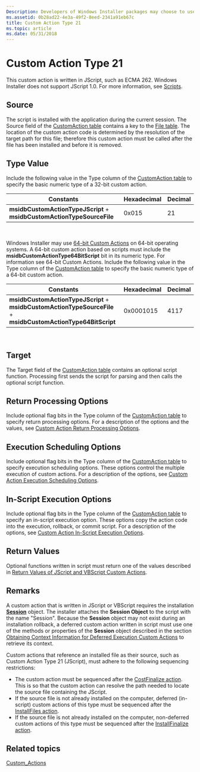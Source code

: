 ```yaml
---
Description: Developers of Windows Installer packages may choose to use a custom action type 21 when the standard actions are insufficient to execute the installation.
ms.assetid: 0b28ad22-4e3a-49f2-8eed-2341a91eb67c
title: Custom Action Type 21
ms.topic: article
ms.date: 05/31/2018
---
```


# Custom Action Type 21

This custom action is written in JScript, such as ECMA 262. Windows Installer does not support JScript 1.0. For more information, see [Scripts](scripts.md).

## Source

The script is installed with the application during the current session. The Source field of the [CustomAction table](customaction-table.md) contains a key to the [File table](file-table.md). The location of the custom action code is determined by the resolution of the target path for this file; therefore this custom action must be called after the file has been installed and before it is removed.

## Type Value

Include the following value in the Type column of the [CustomAction table](customaction-table.md) to specify the basic numeric type of a 32-bit custom action.



| Constants                                                              | Hexadecimal | Decimal |
|------------------------------------------------------------------------|-------------|---------|
| **msidbCustomActionTypeJScript** + **msidbCustomActionTypeSourceFile** | 0x015       | 21      |



 

Windows Installer may use [64-bit Custom Actions](64-bit-custom-actions.md) on 64-bit operating systems. A 64-bit custom action based on scripts must include the **msidbCustomActionType64BitScript** bit in its numeric type. For information see 64-bit Custom Actions. Include the following value in the Type column of the [CustomAction table](customaction-table.md) to specify the basic numeric type of a 64-bit custom action.



| Constants                                                                                                     | Hexadecimal | Decimal |
|---------------------------------------------------------------------------------------------------------------|-------------|---------|
| **msidbCustomActionTypeJScript** + **msidbCustomActionTypeSourceFile** + **msidbCustomActionType64BitScript** | 0x0001015   | 4117    |



 

## Target

The Target field of the [CustomAction table](customaction-table.md) contains an optional script function. Processing first sends the script for parsing and then calls the optional script function.

## Return Processing Options

Include optional flag bits in the Type column of the [CustomAction table](customaction-table.md) to specify return processing options. For a description of the options and the values, see [Custom Action Return Processing Options](custom-action-return-processing-options.md).

## Execution Scheduling Options

Include optional flag bits in the Type column of the [CustomAction table](customaction-table.md) to specify execution scheduling options. These options control the multiple execution of custom actions. For a description of the options, see [Custom Action Execution Scheduling Options](custom-action-execution-scheduling-options.md).

## In-Script Execution Options

Include optional flag bits in the Type column of the [CustomAction table](customaction-table.md) to specify an in-script execution option. These options copy the action code into the execution, rollback, or commit script. For a description of the options, see [Custom Action In-Script Execution Options](custom-action-in-script-execution-options.md).

## Return Values

Optional functions written in script must return one of the values described in [Return Values of JScript and VBScript Custom Actions](return-values-of-jscript-and-vbscript-custom-actions.md).

## Remarks

A custom action that is written in JScript or VBScript requires the installation [**Session**](session-object.md) object. The installer attaches the **Session Object** to the script with the name "Session". Because the **Session** object may not exist during an installation rollback, a deferred custom action written in script must use one of the methods or properties of the **Session** object described in the section [Obtaining Context Information for Deferred Execution Custom Actions](obtaining-context-information-for-deferred-execution-custom-actions.md) to retrieve its context.

Custom actions that reference an installed file as their source, such as Custom Action Type 21 (JScript), must adhere to the following sequencing restrictions:

-   The custom action must be sequenced after the [CostFinalize action](costfinalize-action.md). This is so that the custom action can resolve the path needed to locate the source file containing the JScript.
-   If the source file is not already installed on the computer, deferred (in-script) custom actions of this type must be sequenced after the [InstallFiles action](installfiles-action.md).
-   If the source file is not already installed on the computer, non-deferred custom actions of this type must be sequenced after the [InstallFinalize action](installfinalize-action.md).

## Related topics

<dl> <dt>

[Custom\_Actions](custom-actions.md)
</dt> </dl>

 

 



